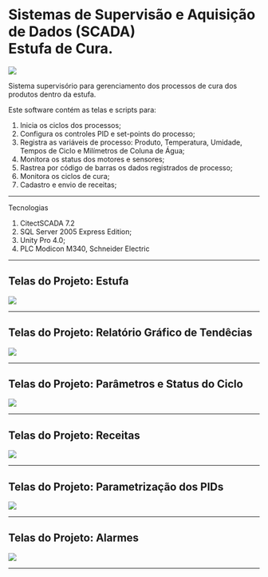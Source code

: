 # Sistemas de Supervisão e Aquisição de Dados (SCADA) <br /> Estufa de Cura.  
![](https://github.com/iberematias/Citect-Estufa/blob/master/src/img/logo.png)

Sistema supervisório para gerenciamento dos processos de cura dos produtos dentro da estufa.


Este software contém as telas e scripts para:
 1. Inicia os ciclos dos processos;
 2. Configura os controles PID e set-points do processo; 
 3. Registra as variáveis de processo: Produto, Temperatura, Umidade, Tempos de Ciclo e Milímetros de Coluna de Água;
 4. Monitora os status dos motores e sensores; 
 5. Rastrea por código de barras os dados registrados de processo;
 6. Monitora os ciclos de cura;
 7. Cadastro e envio de receitas;


*******
Tecnologias    
 1. CitectSCADA 7.2
 2. SQL Server 2005 Express Edition; 
 3. Unity Pro 4.0;
 4. PLC Modicon M340, Schneider Electric
 
*******

<div id='tela1'/>  

## Telas do Projeto: Estufa  

![](https://github.com/iberematias/Citect-Estufa/blob/master/src/img/1-estufa.png)

*******

<div id='tela2'/>  

## Telas do Projeto: Relatório Gráfico de Tendêcias   

![](https://github.com/iberematias/Citect-Estufa/blob/master/src/img/2-report.png)

*******

<div id='tela3'/>  

## Telas do Projeto: Parâmetros e Status do Ciclo   

![](https://github.com/iberematias/Citect-Estufa/blob/master/src/img/3-cicle.png)

*******

<div id='tela4'/>  

## Telas do Projeto: Receitas   

![](https://github.com/iberematias/Citect-Estufa/blob/master/src/img/4-recipes.png)

*******

<div id='tela5'/>  

## Telas do Projeto: Parametrização dos PIDs   

![](https://github.com/iberematias/Citect-Estufa/blob/master/src/img/5-pid.png)

*******

<div id='tela6'/>  

## Telas do Projeto: Alarmes   

![](https://github.com/iberematias/Citect-Estufa/blob/master/src/img/6-alarms.png)

*******
